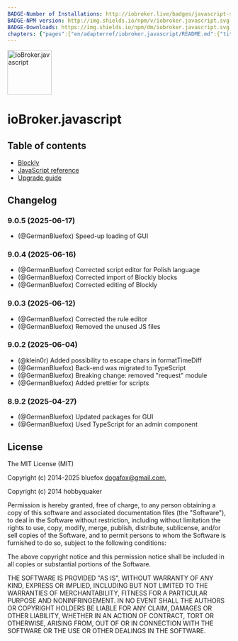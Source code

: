 ```yaml
---
BADGE-Number of Installations: http://iobroker.live/badges/javascript-stable.svg
BADGE-NPM version: http://img.shields.io/npm/v/iobroker.javascript.svg
BADGE-Downloads: https://img.shields.io/npm/dm/iobroker.javascript.svg
chapters: {"pages":{"en/adapterref/iobroker.javascript/README.md":{"title":{"en":"ioBroker.javascript"},"content":"en/adapterref/iobroker.javascript/README.md"},"en/adapterref/iobroker.javascript/blockly.md":{"title":{"en":"Contents"},"content":"en/adapterref/iobroker.javascript/blockly.md"},"en/adapterref/iobroker.javascript/javascript.md":{"title":{"en":"no title"},"content":"en/adapterref/iobroker.javascript/javascript.md"},"en/adapterref/iobroker.javascript/upgrade-guide.md":{"title":{"en":"Upgrade guide"},"content":"en/adapterref/iobroker.javascript/upgrade-guide.md"}}}
---
```

<img src="../../admin/javascript.svg" alt="ioBroker.javascript" width="100" />

# ioBroker.javascript

## Table of contents

- [Blockly](blockly.md)
- [JavaScript reference](javascript.md)
- [Upgrade guide](upgrade-guide.md)

## Changelog
<!--
	### **WORK IN PROGRESS**
-->
### 9.0.5 (2025-06-17)
* (@GermanBluefox) Speed-up loading of GUI

### 9.0.4 (2025-06-16)
* (@GermanBluefox) Corrected script editor for Polish language
* (@GermanBluefox) Corrected import of Blockly blocks
* (@GermanBluefox) Corrected editing of Blockly

### 9.0.3 (2025-06-12)

* (@GermanBluefox) Corrected the rule editor
* (@GermanBluefox) Removed the unused JS files

### 9.0.2 (2025-06-04)

* (@klein0r) Added possibility to escape chars in formatTimeDiff
* (@GermanBluefox) Back-end was migrated to TypeScript
* (@GermanBluefox) Breaking change: removed "request" module
* (@GermanBluefox) Added prettier for scripts

### 8.9.2 (2025-04-27)

* (@GermanBluefox) Updated packages for GUI
* (@GermanBluefox) Used TypeScript for an admin component

## License
The MIT License (MIT)

Copyright (c) 2014-2025 bluefox <dogafox@gmail.com>,

Copyright (c) 2014      hobbyquaker

Permission is hereby granted, free of charge, to any person obtaining a copy
of this software and associated documentation files (the "Software"), to deal
in the Software without restriction, including without limitation the rights
to use, copy, modify, merge, publish, distribute, sublicense, and/or sell
copies of the Software, and to permit persons to whom the Software is
furnished to do so, subject to the following conditions:

The above copyright notice and this permission notice shall be included in
all copies or substantial portions of the Software.

THE SOFTWARE IS PROVIDED "AS IS", WITHOUT WARRANTY OF ANY KIND, EXPRESS OR
IMPLIED, INCLUDING BUT NOT LIMITED TO THE WARRANTIES OF MERCHANTABILITY,
FITNESS FOR A PARTICULAR PURPOSE AND NONINFRINGEMENT. IN NO EVENT SHALL THE
AUTHORS OR COPYRIGHT HOLDERS BE LIABLE FOR ANY CLAIM, DAMAGES OR OTHER
LIABILITY, WHETHER IN AN ACTION OF CONTRACT, TORT OR OTHERWISE, ARISING FROM,
OUT OF OR IN CONNECTION WITH THE SOFTWARE OR THE USE OR OTHER DEALINGS IN
THE SOFTWARE.